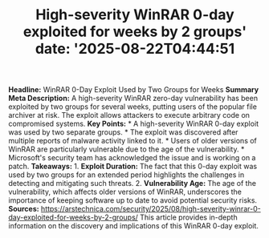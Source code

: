 ﻿---
title: "High-severity WinRAR 0-day exploited for weeks by 2 groups'
date: '2025-08-22T04:44:51"
category: "Markets"
summary: ""
slug: "highseverity winrar 0day exploited for weeks by 2 groups"
source_urls:
  - "https://arstechnica.com/security/2025/08/high-severity-winrar-0-day-exploited-for-weeks-by-2-groups/"
seo:
  title: "High-severity WinRAR 0-day exploited for weeks by 2 groups | Hash n Hedge'
  description: '"
  keywords: ["news", "markets", "brief"]
---
**Headline:**  WinRAR 0-Day Exploit Used by Two Groups for Weeks  **Summary Meta Description:** A high-severity WinRAR zero-day vulnerability has been exploited by two groups for several weeks, putting users of the popular file archiver at risk. The exploit allows attackers to execute arbitrary code on compromised systems.  **Key Points:**  * A high-severity WinRAR 0-day exploit was used by two separate groups. * The exploit was discovered after multiple reports of malware activity linked to it. * Users of older versions of WinRAR are particularly vulnerable due to the age of the vulnerability. * Microsoft's security team has acknowledged the issue and is working on a patch.  **Takeaways:**  1. **Exploit Duration:** The fact that this 0-day exploit was used by two groups for an extended period highlights the challenges in detecting and mitigating such threats. 2. **Vulnerability Age:** The age of the vulnerability, which affects older versions of WinRAR, underscores the importance of keeping software up to date to avoid potential security risks.  **Sources:** https://arstechnica.com/security/2025/08/high-severity-winrar-0-day-exploited-for-weeks-by-2-groups/ This article provides in-depth information on the discovery and implications of this WinRAR 0-day exploit. 
